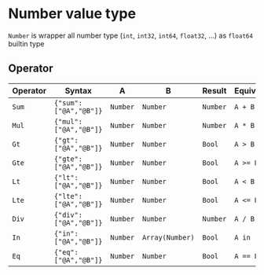 # Number value type

`Number` is wrapper all number type (`int`, `int32`, `int64`, `float32`, ...) as `float64` builtin type

## Operator

| Operator | Syntax                | A        | B               | Result   | Equivalent |
|----------|-----------------------|----------|-----------------|----------|------------|
| `Sum`    | `{"sum":["@A","@B"]}` | `Number` | `Number`        | `Number` | `A + B`    |
| `Mul`    | `{"mul":["@A","@B"]}` | `Number` | `Number`        | `Number` | `A * B`    |
| `Gt`     | `{"gt":["@A","@B"]}`  | `Number` | `Number`        | `Bool`   | `A > B`    |
| `Gte`    | `{"gte":["@A","@B"]}` | `Number` | `Number`        | `Bool`   | `A >= B`   |
| `Lt`     | `{"lt":["@A","@B"]}`  | `Number` | `Number`        | `Bool`   | `A < B`    |
| `Lte`    | `{"lte":["@A","@B"]}` | `Number` | `Number`        | `Bool`   | `A <= B`   |
| `Div`    | `{"div":["@A","@B"]}` | `Number` | `Number`        | `Number` | `A / B`    |
| `In`     | `{"in":["@A","@B"]}`  | `Number` | `Array(Number)` | `Bool`   | `A in (B)` |
| `Eq`     | `{"eq":["@A","@B"]}`  | `Number` | `Number`        | `Bool`   | `A == B`   |
